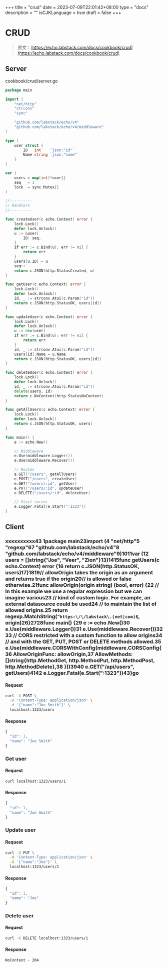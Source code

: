 +++
title = "crud"
date = 2023-07-09T22:01:42+08:00
type = "docs"
description = ""
isCJKLanguage = true
draft = false
+++

# CRUD

> 原文：[https://echo.labstack.com/docs/cookbook/crud](https://echo.labstack.com/docs/cookbook/crud)

## Server

cookbook/crud/server.go

```go
package main

import (
	"net/http"
	"strconv"
	"sync"

	"github.com/labstack/echo/v4"
	"github.com/labstack/echo/v4/middleware"
)

type (
	user struct {
		ID   int    `json:"id"`
		Name string `json:"name"`
	}
)

var (
	users = map[int]*user{}
	seq   = 1
	lock  = sync.Mutex{}
)

//----------
// Handlers
//----------

func createUser(c echo.Context) error {
	lock.Lock()
	defer lock.Unlock()
	u := &user{
		ID: seq,
	}
	if err := c.Bind(u); err != nil {
		return err
	}
	users[u.ID] = u
	seq++
	return c.JSON(http.StatusCreated, u)
}

func getUser(c echo.Context) error {
	lock.Lock()
	defer lock.Unlock()
	id, _ := strconv.Atoi(c.Param("id"))
	return c.JSON(http.StatusOK, users[id])
}

func updateUser(c echo.Context) error {
	lock.Lock()
	defer lock.Unlock()
	u := new(user)
	if err := c.Bind(u); err != nil {
		return err
	}
	id, _ := strconv.Atoi(c.Param("id"))
	users[id].Name = u.Name
	return c.JSON(http.StatusOK, users[id])
}

func deleteUser(c echo.Context) error {
	lock.Lock()
	defer lock.Unlock()
	id, _ := strconv.Atoi(c.Param("id"))
	delete(users, id)
	return c.NoContent(http.StatusNoContent)
}

func getAllUsers(c echo.Context) error {
	lock.Lock()
	defer lock.Unlock()
	return c.JSON(http.StatusOK, users)
}

func main() {
	e := echo.New()

	// Middleware
	e.Use(middleware.Logger())
	e.Use(middleware.Recover())

	// Routes
	e.GET("/users", getAllUsers)
	e.POST("/users", createUser)
	e.GET("/users/:id", getUser)
	e.PUT("/users/:id", updateUser)
	e.DELETE("/users/:id", deleteUser)

	// Start server
	e.Logger.Fatal(e.Start(":1323"))
}
```



## Client

### xxxxxxxxxx43 1package main2​3import (4    "net/http"5    "regexp"6​7    "github.com/labstack/echo/v4"8    "github.com/labstack/echo/v4/middleware"9)10​11var (12    users = []string{"Joe", "Veer", "Zion"}13)14​15func getUsers(c echo.Context) error {16    return c.JSON(http.StatusOK, users)17}18​19// allowOrigin takes the origin as an argument and returns true if the origin20// is allowed or false otherwise.21func allowOrigin(origin string) (bool, error) {22    // In this example we use a regular expression but we can imagine various23    // kind of custom logic. For example, an external datasource could be used24    // to maintain the list of allowed origins.25    return regexp.MatchString(`^https:\/\/labstack\.(net|com)$`, origin)26}27​28func main() {29    e := echo.New()30    e.Use(middleware.Logger())31    e.Use(middleware.Recover())32​33    // CORS restricted with a custom function to allow origins34    // and with the GET, PUT, POST or DELETE methods allowed.35    e.Use(middleware.CORSWithConfig(middleware.CORSConfig{36        AllowOriginFunc: allowOrigin,37        AllowMethods:    []string{http.MethodGet, http.MethodPut, http.MethodPost, http.MethodDelete},38    }))39​40    e.GET("/api/users", getUsers)41​42    e.Logger.Fatal(e.Start(":1323"))43}go

#### Request

```sh
curl -X POST \
  -H 'Content-Type: application/json' \
  -d '{"name":"Joe Smith"}' \
  localhost:1323/users
```



#### Response

```js
{
  "id": 1,
  "name": "Joe Smith"
}
```



### Get user

#### Request

```sh
curl localhost:1323/users/1
```



#### Response

```js
{
  "id": 1,
  "name": "Joe Smith"
}
```



### Update user

#### Request

```sh
curl -X PUT \
  -H 'Content-Type: application/json' \
  -d '{"name":"Joe"}' \
  localhost:1323/users/1
```



#### Response

```js
{
  "id": 1,
  "name": "Joe"
}
```



### Delete user

#### Request

```sh
curl -X DELETE localhost:1323/users/1
```



#### Response

```
NoContent - 204
```